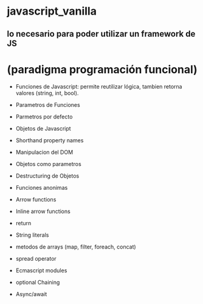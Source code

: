 # javascript_vanilla
## lo necesario para poder utilizar un framework de JS
# (paradigma programación funcional)

- Funciones de Javascript: permite reutilizar lógica, tambien retorna
valores (string, int, bool).



- Parametros de Funciones
- Parmetros por defecto
- Objetos de Javascript
- Shorthand property names
- Manipulacion del DOM
- Objetos como parametros
- Destructuring de Objetos
- Funciones anonimas
- Arrow functions
- Inline arrow functions
- return
- String literals
- metodos de arrays (map, filter, foreach, concat)
- spread operator
- Ecmascript modules
- optional Chaining
- Async/await
